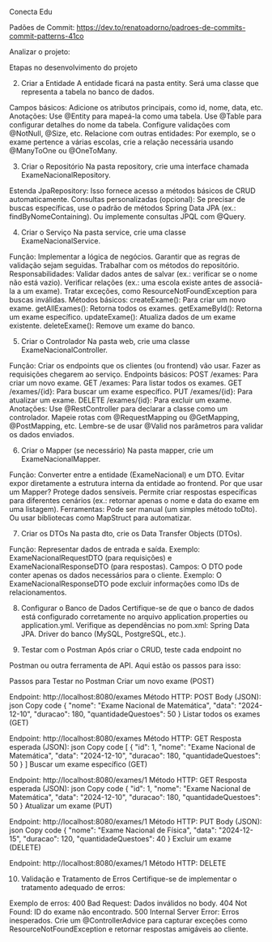 Conecta Edu

Padões de Commit: https://dev.to/renatoadorno/padroes-de-commits-commit-patterns-41co

Analizar o projeto:

Etapas no desenvolvimento do projeto

2. Criar a Entidade
A entidade ficará na pasta entity. Será uma classe que representa a tabela no banco de dados.

Campos básicos: Adicione os atributos principais, como id, nome, data, etc.
Anotações:
Use @Entity para mapeá-la como uma tabela.
Use @Table para configurar detalhes do nome da tabela.
Configure validações com @NotNull, @Size, etc.
Relacione com outras entidades: Por exemplo, se o exame pertence a várias escolas, crie a relação necessária usando @ManyToOne ou @OneToMany.



3. Criar o Repositório
Na pasta repository, crie uma interface chamada ExameNacionalRepository.

Estenda JpaRepository: Isso fornece acesso a métodos básicos de CRUD automaticamente.
Consultas personalizadas (opcional):
Se precisar de buscas específicas, use o padrão de métodos Spring Data JPA (ex.: findByNomeContaining).
Ou implemente consultas JPQL com @Query.

4. Criar o Serviço
Na pasta service, crie uma classe ExameNacionalService.

Função:
Implementar a lógica de negócios.
Garantir que as regras de validação sejam seguidas.
Trabalhar com os métodos do repositório.
Responsabilidades:
Validar dados antes de salvar (ex.: verificar se o nome não está vazio).
Verificar relações (ex.: uma escola existe antes de associá-la a um exame).
Tratar exceções, como ResourceNotFoundException para buscas inválidas.
Métodos básicos:
createExame(): Para criar um novo exame.
getAllExames(): Retorna todos os exames.
getExameById(): Retorna um exame específico.
updateExame(): Atualiza dados de um exame existente.
deleteExame(): Remove um exame do banco.

5. Criar o Controlador
Na pasta web, crie uma classe ExameNacionalController.

Função:
Criar os endpoints que os clientes (ou frontend) vão usar.
Fazer as requisições chegarem ao serviço.
Endpoints básicos:
POST /exames: Para criar um novo exame.
GET /exames: Para listar todos os exames.
GET /exames/{id}: Para buscar um exame específico.
PUT /exames/{id}: Para atualizar um exame.
DELETE /exames/{id}: Para excluir um exame.
Anotações:
Use @RestController para declarar a classe como um controlador.
Mapeie rotas com @RequestMapping ou @GetMapping, @PostMapping, etc.
Lembre-se de usar @Valid nos parâmetros para validar os dados enviados.

6. Criar o Mapper (se necessário)
Na pasta mapper, crie um ExameNacionalMapper.

Função:
Converter entre a entidade (ExameNacional) e um DTO.
Evitar expor diretamente a estrutura interna da entidade ao frontend.
Por que usar um Mapper?
Protege dados sensíveis.
Permite criar respostas específicas para diferentes cenários (ex.: retornar apenas o nome e data do exame em uma listagem).
Ferramentas:
Pode ser manual (um simples método toDto).
Ou usar bibliotecas como MapStruct para automatizar.

7. Criar os DTOs
Na pasta dto, crie os Data Transfer Objects (DTOs).

Função:
Representar dados de entrada e saída.
Exemplo: ExameNacionalRequestDTO (para requisições) e ExameNacionalResponseDTO (para respostas).
Campos:
O DTO pode conter apenas os dados necessários para o cliente.
Exemplo: O ExameNacionalResponseDTO pode excluir informações como IDs de relacionamentos.

8. Configurar o Banco de Dados
Certifique-se de que o banco de dados está configurado corretamente no arquivo application.properties ou application.yml.
Verifique as dependências no pom.xml:
Spring Data JPA.
Driver do banco (MySQL, PostgreSQL, etc.).

9. Testar com o Postman
Após criar o CRUD, teste cada endpoint no

Postman ou outra ferramenta de API. Aqui estão os passos para isso:

Passos para Testar no Postman
Criar um novo exame (POST)

Endpoint: http://localhost:8080/exames
Método HTTP: POST
Body (JSON):
json
Copy code
{
  "nome": "Exame Nacional de Matemática",
  "data": "2024-12-10",
  "duracao": 180,
  "quantidadeQuestoes": 50
}
Listar todos os exames (GET)

Endpoint: http://localhost:8080/exames
Método HTTP: GET
Resposta esperada (JSON):
json
Copy code
[
  {
    "id": 1,
    "nome": "Exame Nacional de Matemática",
    "data": "2024-12-10",
    "duracao": 180,
    "quantidadeQuestoes": 50
  }
]
Buscar um exame específico (GET)

Endpoint: http://localhost:8080/exames/1
Método HTTP: GET
Resposta esperada (JSON):
json
Copy code
{
  "id": 1,
  "nome": "Exame Nacional de Matemática",
  "data": "2024-12-10",
  "duracao": 180,
  "quantidadeQuestoes": 50
}
Atualizar um exame (PUT)

Endpoint: http://localhost:8080/exames/1
Método HTTP: PUT
Body (JSON):
json
Copy code
{
  "nome": "Exame Nacional de Física",
  "data": "2024-12-15",
  "duracao": 120,
  "quantidadeQuestoes": 40
}
Excluir um exame (DELETE)

Endpoint: http://localhost:8080/exames/1
Método HTTP: DELETE

10. Validação e Tratamento de Erros
Certifique-se de implementar o tratamento adequado de erros:

Exemplo de erros:
400 Bad Request: Dados inválidos no body.
404 Not Found: ID do exame não encontrado.
500 Internal Server Error: Erros inesperados.
Crie um @ControllerAdvice para capturar exceções como ResourceNotFoundException e retornar respostas amigáveis ao cliente.